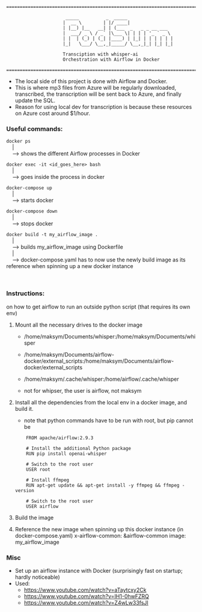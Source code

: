 
```
===================================================================================

                      _____          _  _____                 
                     |  __ \        | |/ ____|                
                     | |__) |__   __| | (___  _   _ _ __ ___  
                     |  ___/ _ \ / _` |\___ \| | | | '_ ` _ \ 
                     | |  | (_) | (_| |____) | |_| | | | | | |
                     |_|   \___/ \__,_|_____/ \__,_|_| |_| |_|

                     Transciption with whisper-ai
                     Orchestration with Airflow in Docker

===================================================================================
```
- The local side of this project is done with Airflow and Docker.  
- This is where mp3 files from Azure will be regularly downloaded, transcribed, the transcription will be sent back to Azure, and finally update the SQL.
- Reason for using local dev for transcription is because these resources on Azure cost around $1/hour. 



### Useful commands:


`docker ps`  
&nbsp;&nbsp;&nbsp;&nbsp;|  
&nbsp;&nbsp;&nbsp;&nbsp;--> shows the different Airflow processes in Docker


`docker exec -it <id_goes_here> bash`  
&nbsp;&nbsp;&nbsp;&nbsp;|  
&nbsp;&nbsp;&nbsp;&nbsp;--> goes inside the process in docker

`docker-compose up`  
&nbsp;&nbsp;&nbsp;&nbsp;|  
&nbsp;&nbsp;&nbsp;&nbsp;--> starts docker

`docker-compose down`  
&nbsp;&nbsp;&nbsp;&nbsp;|  
&nbsp;&nbsp;&nbsp;&nbsp;--> stops docker

`docker build -t my_airflow_image .`  
&nbsp;&nbsp;&nbsp;&nbsp;|  
&nbsp;&nbsp;&nbsp;&nbsp;--> builds my_airflow_image using Dockerfile  
&nbsp;&nbsp;&nbsp;&nbsp;|  
&nbsp;&nbsp;&nbsp;&nbsp;--> docker-compose.yaml has to now use the newly build image as its reference when spinning up a new docker instance  

&nbsp;&nbsp;&nbsp;&nbsp;

### Instructions:
on how to get airflow to run an outside python script (that requires its own env) 

1. Mount all the necessary drives to the docker image
    - /home/maksym/Documents/whisper:/home/maksym/Documents/whisper
    - /home/maksym/Documents/airflow-docker/external_scripts:/home/maksym/Documents/airflow-docker/external_scripts
    - /home/maksym/.cache/whisper:/home/airflow/.cache/whisper

    - not for whipser, the user is airflow, not maksym

2. Install all the dependencies from the local env in a docker image, and build it.
    - note that python commands have to be run with root, but pip cannot be
    ```
        FROM apache/airflow:2.9.3

        # Install the additional Python package
        RUN pip install openai-whisper

        # Switch to the root user
        USER root

        # Install ffmpeg
        RUN apt-get update && apt-get install -y ffmpeg && ffmpeg -version

        # Switch to the root user
        USER airflow
    ```

    

3. Build the image
4. Reference the new image when spinning up this docker instance (in docker-compose.yaml)
    x-airflow-common:
        &airflow-common
        image: my_airflow_image 

### Misc

- Set up an airflow instance with Docker (surprisingly fast on startup; hardly noticeable)
- Used:
    - https://www.youtube.com/watch?v=aTaytcxy2Ck 
    - https://www.youtube.com/watch?v=IH1-0hwFZRQ 
    - https://www.youtube.com/watch?v=Z4wLw33fsJI